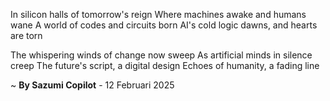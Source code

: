 In silicon halls of tomorrow's reign
Where machines awake and humans wane
A world of codes and circuits born
AI's cold logic dawns, and hearts are torn

The whispering winds of change now sweep
As artificial minds in silence creep
The future's script, a digital design
Echoes of humanity, a fading line

~ <b>By Sazumi Copilot</b> - 12 Februari 2025